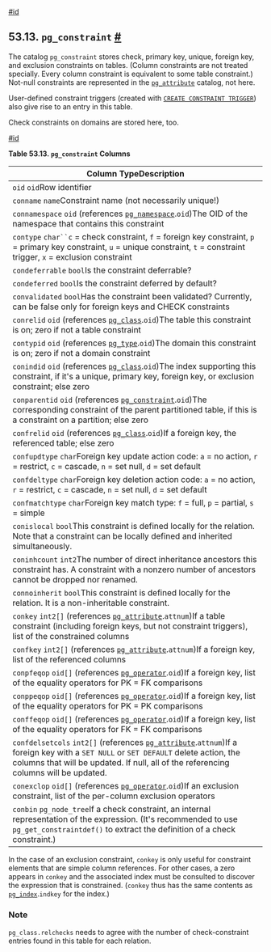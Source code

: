 [#id](#CATALOG-PG-CONSTRAINT)

## 53.13. `pg_constraint` [#](#CATALOG-PG-CONSTRAINT)

The catalog `pg_constraint` stores check, primary key, unique, foreign key, and exclusion constraints on tables. (Column constraints are not treated specially. Every column constraint is equivalent to some table constraint.) Not-null constraints are represented in the [`pg_attribute`](catalog-pg-attribute) catalog, not here.

User-defined constraint triggers (created with [`CREATE CONSTRAINT TRIGGER`](sql-createtrigger)) also give rise to an entry in this table.

Check constraints on domains are stored here, too.

[#id](#id-1.10.4.15.6)

**Table 53.13. `pg_constraint` Columns**

| Column TypeDescription                                                                                                                                                                                                                              |
| --------------------------------------------------------------------------------------------------------------------------------------------------------------------------------------------------------------------------------------------------- |
| `oid` `oid`Row identifier                                                                                                                                                                                                                           |
| `conname` `name`Constraint name (not necessarily unique!)                                                                                                                                                                                           |
| `connamespace` `oid` (references [`pg_namespace`](catalog-pg-namespace).`oid`)The OID of the namespace that contains this constraint                                                                                                                |
| `contype` `char``c` = check constraint, `f` = foreign key constraint, `p` = primary key constraint, `u` = unique constraint, `t` = constraint trigger, `x` = exclusion constraint                                                                   |
| `condeferrable` `bool`Is the constraint deferrable?                                                                                                                                                                                                 |
| `condeferred` `bool`Is the constraint deferred by default?                                                                                                                                                                                          |
| `convalidated` `bool`Has the constraint been validated? Currently, can be false only for foreign keys and CHECK constraints                                                                                                                         |
| `conrelid` `oid` (references [`pg_class`](catalog-pg-class).`oid`)The table this constraint is on; zero if not a table constraint                                                                                                                   |
| `contypid` `oid` (references [`pg_type`](catalog-pg-type).`oid`)The domain this constraint is on; zero if not a domain constraint                                                                                                                   |
| `conindid` `oid` (references [`pg_class`](catalog-pg-class).`oid`)The index supporting this constraint, if it's a unique, primary key, foreign key, or exclusion constraint; else zero                                                              |
| `conparentid` `oid` (references [`pg_constraint`](catalog-pg-constraint).`oid`)The corresponding constraint of the parent partitioned table, if this is a constraint on a partition; else zero                                                      |
| `confrelid` `oid` (references [`pg_class`](catalog-pg-class).`oid`)If a foreign key, the referenced table; else zero                                                                                                                                |
| `confupdtype` `char`Foreign key update action code: `a` = no action, `r` = restrict, `c` = cascade, `n` = set null, `d` = set default                                                                                                               |
| `confdeltype` `char`Foreign key deletion action code: `a` = no action, `r` = restrict, `c` = cascade, `n` = set null, `d` = set default                                                                                                             |
| `confmatchtype` `char`Foreign key match type: `f` = full, `p` = partial, `s` = simple                                                                                                                                                               |
| `conislocal` `bool`This constraint is defined locally for the relation. Note that a constraint can be locally defined and inherited simultaneously.                                                                                                 |
| `coninhcount` `int2`The number of direct inheritance ancestors this constraint has. A constraint with a nonzero number of ancestors cannot be dropped nor renamed.                                                                                  |
| `connoinherit` `bool`This constraint is defined locally for the relation. It is a non-inheritable constraint.                                                                                                                                       |
| `conkey` `int2[]` (references [`pg_attribute`](catalog-pg-attribute).`attnum`)If a table constraint (including foreign keys, but not constraint triggers), list of the constrained columns                                                          |
| `confkey` `int2[]` (references [`pg_attribute`](catalog-pg-attribute).`attnum`)If a foreign key, list of the referenced columns                                                                                                                     |
| `conpfeqop` `oid[]` (references [`pg_operator`](catalog-pg-operator).`oid`)If a foreign key, list of the equality operators for PK = FK comparisons                                                                                                 |
| `conppeqop` `oid[]` (references [`pg_operator`](catalog-pg-operator).`oid`)If a foreign key, list of the equality operators for PK = PK comparisons                                                                                                 |
| `conffeqop` `oid[]` (references [`pg_operator`](catalog-pg-operator).`oid`)If a foreign key, list of the equality operators for FK = FK comparisons                                                                                                 |
| `confdelsetcols` `int2[]` (references [`pg_attribute`](catalog-pg-attribute).`attnum`)If a foreign key with a `SET NULL` or `SET DEFAULT` delete action, the columns that will be updated. If null, all of the referencing columns will be updated. |
| `conexclop` `oid[]` (references [`pg_operator`](catalog-pg-operator).`oid`)If an exclusion constraint, list of the per-column exclusion operators                                                                                                   |
| `conbin` `pg_node_tree`If a check constraint, an internal representation of the expression. (It's recommended to use `pg_get_constraintdef()` to extract the definition of a check constraint.)                                                     |

In the case of an exclusion constraint, `conkey` is only useful for constraint elements that are simple column references. For other cases, a zero appears in `conkey` and the associated index must be consulted to discover the expression that is constrained. (`conkey` thus has the same contents as [`pg_index`](catalog-pg-index).`indkey` for the index.)

### Note

`pg_class.relchecks` needs to agree with the number of check-constraint entries found in this table for each relation.
